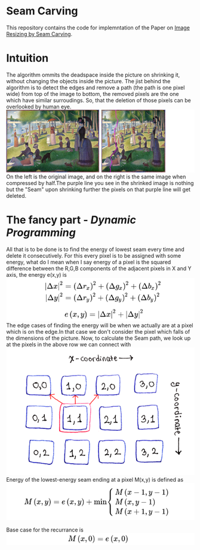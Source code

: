 # Seam Carving 
This repository contains the code for implemntation of the Paper on [Image Resizing by Seam Carving](http://www.cs.cmu.edu/afs/andrew/scs/cs/15-463/f07/proj2/www/wwedler/#:~:text=Seam%20carving%20allows%20a%20change,image%20and%20removing%20those%20paths.). 
# Intuition
The algorithm ommits the deadspace inside the picture on shrinking it, without changing the objects inside the picture. The jist behind the algorithm is to detect the edges and remove a path (the path is one pixel wide) from top of the image to bottom, the removed pixels are the one which have similar surroudings. So, that the deletion of those pixels can be overlooked by human eye.
![](images/sample_image1.png)
On the left is the original image, and on the right is the same image when compressed by half.The purple line you see in the shrinked image is nothing but the "Seam" upon shrinking further the pixels on that purple line will get deleted.
# The fancy part -  *Dynamic Programming*
All that is to be done is to find the energy of lowest seam every time and delete it consecutively. For this every pixel is to be assigned with some energy, what do I mean when I say energy of a pixel is the squared difference between the R,G,B components of the adjacent pixels in X and Y axis, the energy e(x,y) is 
![](images/energies1.png)
The edge cases of finding the energy will be when we actually are at a pixel which is on the edge.In that case we don't consider the pixel which falls of the dimensions of the picture.
Now, to calculate the Seam path, we look up at the pixels in the above row we can connect with
![](images/dp1.png)
Energy of the lowest-energy seam ending at a pixel M(x,y) is defined as
![](images/rec2.png)

Base case for the recurrance is 
![](images/rec1.png)

